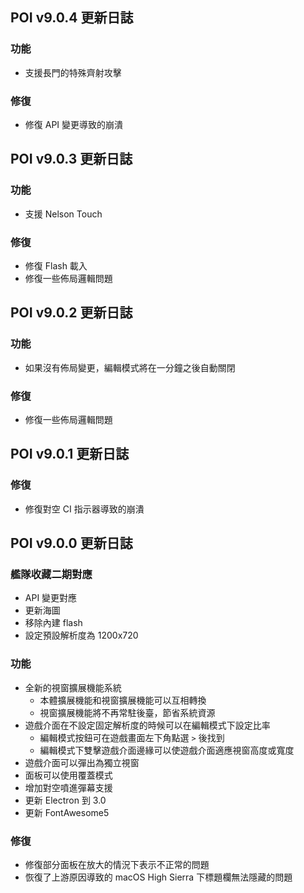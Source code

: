## POI v9.0.4 更新日誌
### 功能
- 支援長門的特殊齊射攻擊
### 修復
- 修復 API 變更導致的崩潰

## POI v9.0.3 更新日誌
### 功能
- 支援 Nelson Touch
### 修復
- 修復 Flash 載入
- 修復一些佈局邏輯問題

## POI v9.0.2 更新日誌
### 功能
- 如果沒有佈局變更，編輯模式將在一分鐘之後自動關閉
### 修復
- 修復一些佈局邏輯問題

## POI v9.0.1 更新日誌
### 修復
- 修復對空 CI 指示器導致的崩潰

## POI v9.0.0 更新日誌
### 艦隊收藏二期對應
- API 變更對應
- 更新海圖
- 移除內建 flash
- 設定預設解析度為 1200x720
### 功能
- 全新的視窗擴展機能系統
  - 本體擴展機能和視窗擴展機能可以互相轉換
  - 視窗擴展機能將不再常駐後臺，節省系統資源
- 遊戲介面在不設定固定解析度的時候可以在編輯模式下設定比率
  - 編輯模式按鈕可在遊戲畫面左下角點選 `>` 後找到
  - 編輯模式下雙擊遊戲介面邊緣可以使遊戲介面適應視窗高度或寬度
- 遊戲介面可以彈出為獨立視窗
- 面板可以使用覆蓋模式
- 增加對空噴進彈幕支援
- 更新 Electron 到 3.0
- 更新 FontAwesome5
### 修復
- 修復部分面板在放大的情況下表示不正常的問題
- 恢復了上游原因導致的 macOS High Sierra 下標題欄無法隱藏的問題
